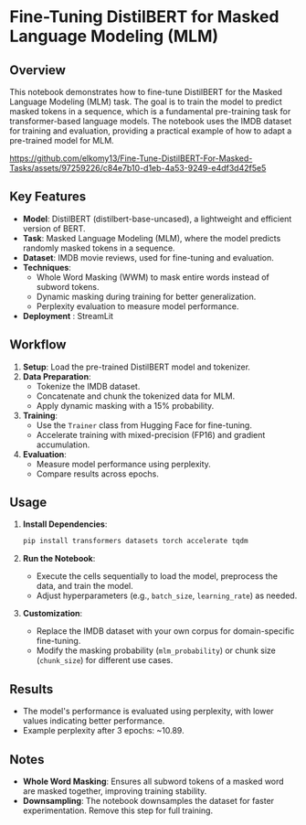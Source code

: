 # Fine-Tuning DistilBERT for Masked Language Modeling (MLM)

## Overview

This notebook demonstrates how to fine-tune DistilBERT for the Masked Language Modeling (MLM) task. The goal is to train the model to predict masked tokens in a sequence, which is a fundamental pre-training task for transformer-based language models. The notebook uses the IMDB dataset for training and evaluation, providing a practical example of how to adapt a pre-trained model for MLM.

https://github.com/elkomy13/Fine-Tune-DistilBERT-For-Masked-Tasks/assets/97259226/c84e7b10-d1eb-4a53-9249-e4df3d42f5e5

## Key Features

- **Model**: DistilBERT (distilbert-base-uncased), a lightweight and efficient version of BERT.
- **Task**: Masked Language Modeling (MLM), where the model predicts randomly masked tokens in a sequence.
- **Dataset**: IMDB movie reviews, used for fine-tuning and evaluation.
- **Techniques**:
  - Whole Word Masking (WWM) to mask entire words instead of subword tokens.
  - Dynamic masking during training for better generalization.
  - Perplexity evaluation to measure model performance.
- **Deployment** : StreamLit

## Workflow

1. **Setup**: Load the pre-trained DistilBERT model and tokenizer.
2. **Data Preparation**:
   - Tokenize the IMDB dataset.
   - Concatenate and chunk the tokenized data for MLM.
   - Apply dynamic masking with a 15% probability.
3. **Training**:
   - Use the `Trainer` class from Hugging Face for fine-tuning.
   - Accelerate training with mixed-precision (FP16) and gradient accumulation.
4. **Evaluation**:
   - Measure model performance using perplexity.
   - Compare results across epochs.


## Usage

1. **Install Dependencies**:
   ```bash
   pip install transformers datasets torch accelerate tqdm
   ```

2. **Run the Notebook**:
   - Execute the cells sequentially to load the model, preprocess the data, and train the model.
   - Adjust hyperparameters (e.g., `batch_size`, `learning_rate`) as needed.

3. **Customization**:
   - Replace the IMDB dataset with your own corpus for domain-specific fine-tuning.
   - Modify the masking probability (`mlm_probability`) or chunk size (`chunk_size`) for different use cases.

## Results

- The model's performance is evaluated using perplexity, with lower values indicating better performance.
- Example perplexity after 3 epochs: ~10.89.

## Notes

- **Whole Word Masking**: Ensures all subword tokens of a masked word are masked together, improving training stability.
- **Downsampling**: The notebook downsamples the dataset for faster experimentation. Remove this step for full training.
